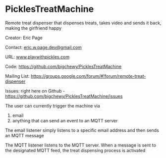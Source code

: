 # PicklesTreatMachine
Remote treat dispenser that dispenses treats, takes video and sends it back, making the girlfriend happy


Creator: Eric Page

Contact: eric.w.page.dev@gmail.com

URL: www.playwithpickles.com

Code: https://github.com/bigchewy/PicklesTreatMachine

Mailing List: https://groups.google.com/forum/#!forum/remote-treat-dispenser

Issues: right here on Github - https://github.com/bigchewy/PicklesTreatMachine/issues

The user can currently trigger the machine via
1) email
2) anything that can send an event to an MQTT server

The email listener simply listens to a specific email address and then sends an MQTT message

The MQTT listener listens to the MQTT server. When a message is sent to the designated MQTT feed, the treat dispensing process is activated

